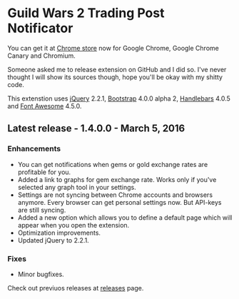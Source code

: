 # Guild Wars 2 Trading Post Notificator
You can get it at [Chrome store](https://chrome.google.com/webstore/detail/fmfminppfcknlpekeffahpnpfahmhojk) now for Google Chrome, Google Chrome Canary and Chromium.

Someone asked me to release extension on GitHub and I did so. I've never thought I will show its sources though, hope you'll be okay with my shitty code.

This extenstion uses [jQuery](https://jquery.com/) 2.2.1, [Bootstrap](http://getbootstrap.com/) 4.0.0 alpha 2, [Handlebars](http://handlebarsjs.com/) 4.0.5 and [Font Awesome](https://fortawesome.github.io/Font-Awesome/) 4.5.0.

## Latest release - 1.4.0.0 - March 5, 2016
### Enhancements
* You can get notifications when gems or gold exchange rates are profitable for you.
* Added a link to graphs for gem exchange rate. Works only if you've selected any graph tool in your settings.
* Settings are not syncing between Chrome accounts and browsers anymore. Every browser can get personal settings now. But API-keys are still syncing.
* Added a new option which allows you to define a default page which will appear when you open the extension.
* Optimization improvements.
* Updated jQuery to 2.2.1.

### Fixes
* Minor bugfixes.

Check out previuos releases at [releases](https://github.com/terron-kun/tp-notificator/releases) page.
